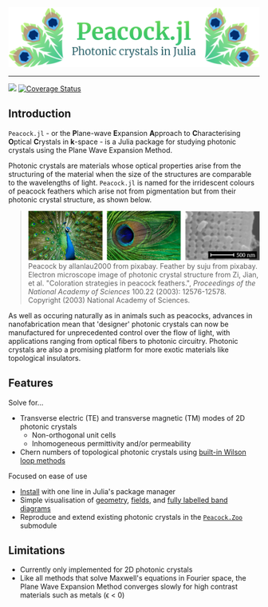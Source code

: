 <div align="center">
<img src="docs/src/assets/banner.png" alt="Peacock logo"></img>
</div>

---

[![](https://img.shields.io/badge/docs-dev-blue.svg)](https://sp94.github.io/Peacock.jl/dev)
[![Coverage Status](https://coveralls.io/repos/github/sp94/Peacock.jl/badge.svg?branch=master)](https://coveralls.io/github/sp94/Peacock.jl?branch=master)

## Introduction

`Peacock.jl` - or the **P**lane-wave **E**xpansion **A**pproach to **C**haracterising **O**ptical **C**rystals in **k**-space - is a Julia package for studying photonic crystals using the Plane Wave Expansion Method.

Photonic crystals are materials whose optical properties arise from the structuring of the material when the size of the structures are comparable to the wavelengths of light. `Peacock.jl` is named for the irridescent colours of peacock feathers which arise not from pigmentation but from their photonic crystal structure, as shown below.

> ![Different zooms of a Peacock](docs/src/assets/peacock_feathers_zoom.png)
> Peacock by allanlau2000 from pixabay. Feather by suju from pixabay. Electron microscope image of photonic crystal structure from Zi, Jian, et al. "Coloration strategies in peacock feathers.",  *Proceedings of the National Academy of Sciences* 100.22 (2003): 12576-12578. Copyright (2003) National Academy of Sciences.

As well as occuring naturally as in animals such as peacocks, advances in nanofabrication mean that 'designer' photonic crystals can now be manufactured for unprecedented control over the flow of light, with applications ranging from optical fibers to photonic circuitry. Photonic crystals are also a promising platform for more exotic materials like topological insulators.


## Features

Solve for...
* Transverse electric (TE) and transverse magnetic (TM) modes of 2D photonic crystals
  * Non-orthogonal unit cells
  * Inhomogeneous permittivity and/or permeability
* Chern numbers of topological photonic crystals using [built-in Wilson loop methods](https://sp94.github.io/Peacock.jl/dev/how-tos/wilson_loops)


Focused on ease of use
* [Install](https://sp94.github.io/Peacock.jl/dev/tutorials/getting_started/#getting_started_installation-1) with one line in Julia's package manager
* Simple visualisation of [geometry](https://sp94.github.io/Peacock.jl/dev/tutorials/getting_started/#getting_started_geometry-1), [fields](https://sp94.github.io/Peacock.jl/dev/tutorials/getting_started/#getting_started_modes-1), and [fully labelled band diagrams](https://sp94.github.io/Peacock.jl/dev/tutorials/getting_started/#getting_started_bands-1)
* Reproduce and extend existing photonic crystals in the [`Peacock.Zoo`](https://sp94.github.io/Peacock.jl/dev/how-tos/zoo/#how_to_zoo-1) submodule


## Limitations

* Currently only implemented for 2D photonic crystals
* Like all methods that solve Maxwell's equations in Fourier space, the Plane Wave Expansion Method converges slowly for high contrast materials such as metals (ϵ < 0)
